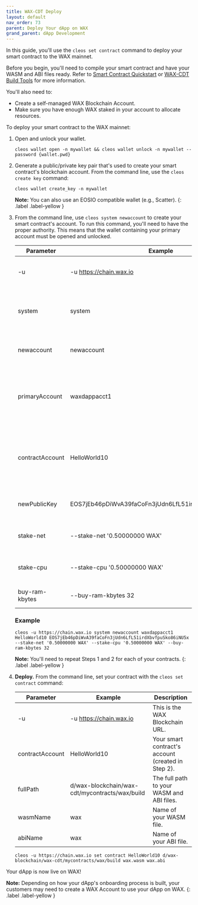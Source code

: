 ```yaml
---
title: WAX-CDT Deploy
layout: default
nav_order: 73
parent: Deploy Your dApp on WAX
grand_parent: dApp Development
---
```


In this guide, you'll use the `cleos set contract` command to deploy your smart contract to the WAX mainnet.

Before you begin, you'll need to compile your smart contract and have your WASM and ABI files ready. Refer to [Smart Contract Quickstart](/wax-developer/docs/dapp_build) or [WAX-CDT Build Tools](/wax-developer/docs/cdt_cpp) for more information.

You'll also need to:

* Create a self-managed WAX Blockchain Account. 
* Make sure you have enough WAX staked in your account to allocate resources. 

To deploy your smart contract to the WAX mainnet:

1. Open and unlock your wallet. 

    ```shell
    cleos wallet open -n mywallet && cleos wallet unlock -n mywallet --password {wallet.pwd}
    ```

2. Generate a public/private key pair that's used to create your smart contract's blockchain account. From the command line, use the `cleos create key` command:

    ```shell
    cleos wallet create_key -n mywallet
    ```

    <strong>Note:</strong> You can also use an EOSIO compatible wallet (e.g., Scatter).
    {: .label .label-yellow }

3. From the command line, use `cleos system newaccount` to create your smart contract's account. To run this command, you'll need to have the proper authority. This means that the wallet containing your primary account must be opened and unlocked. 

    <table>
    <thead>
    <tr>
    <th style="width:25%">Parameter</th>
    <th>Example</th>
    <th>Description</th>
    </tr>
    </thead>

    <tbody>
    <tr>
    <td>-u</td>
    <td>-u <a href="https://chain.wax.io">https://chain.wax.io</a></td>
    <td>This is the WAX Blockchain URL.</td>
    </tr>

    <tr>
    <td>system</td>
    <td>system</td>
    <td>Sends the system contract action to the WAX Blockchain.</td>
    </tr>

    <tr>
    <td>newaccount</td>
    <td>newaccount</td>
    <td>Command to create a new account.</td>
    </tr>

    <tr>
    <td>primaryAccount</td>
    <td>waxdappacct1</td>
    <td>Your self-managed WAX Blockchain Account with staked WAX tokens.</td>
    </tr>

    <tr>
    <td>contractAccount</td>
    <td>HelloWorld10</td>
    <td>Name of your smart contract's account. Exactly 12 characters from (a-z1-5).</td>
    </tr>

    <tr>
    <td>newPublicKey</td>
    <td>EOS7jEb46pDiWvA39faCoFn3jUdn6LfL51irdXbvfpuSko86iNU5x</td>
    <td>This is the public key you created in Step 1.</td>
    </tr>

    <tr>
    <td>stake-net</td>
    <td>--stake-net '0.50000000 WAX'</td>
    <td>Amount of WAX to stake for NET.</td>
    </tr>

    <tr>
    <td>stake-cpu</td>
    <td>--stake-cpu '0.50000000 WAX'</td>
    <td>Amount of WAX to allocate for CPU.</td>
    </tr>

    <tr>
    <td>buy-ram-kbytes</td>
    <td>--buy-ram-kbytes 32</td>
    <td>Amount of RAM to allocate.</td>
    </tr>
    </tbody>
    </table>

    ### Example
    ```shell
    cleos -u https://chain.wax.io system newaccount waxdappacct1 HelloWorld10 EOS7jEb46pDiWvA39faCoFn3jUdn6LfL51irdXbvfpuSko86iNU5x --stake-net '0.50000000 WAX' --stake-cpu '0.50000000 WAX' --buy-ram-kbytes 32
    ```

    <strong>Note:</strong> You'll need to repeat Steps 1 and 2 for each of your contracts. 
    {: .label .label-yellow }

4. **Deploy.** From the command line, set your contract with the `cleos set contract` command: 

    | Parameter | Example | Description
    | --- | ----------- | -------------------------- |
    | -u | -u https://chain.wax.io | This is the WAX Blockchain URL. |
    | contractAccount| HelloWorld10 | Your smart contract's account (created in Step 2). |
    | fullPath | d/wax-blockchain/wax-cdt/mycontracts/wax/build | The full path to your WASM and ABI files. |
    | wasmName | wax | Name of your WASM file. |
    | abiName | wax | Name of your ABI file. |

    ```shell
    cleos -u https://chain.wax.io set contract HelloWorld10 d/wax-blockchain/wax-cdt/mycontracts/wax/build wax.wasm wax.abi
    ```

Your dApp is now live on WAX! 

<strong>Note:</strong> Depending on how your dApp's onboarding process is built, your customers may need to create a WAX Account to use your dApp on WAX.
{: .label .label-yellow }